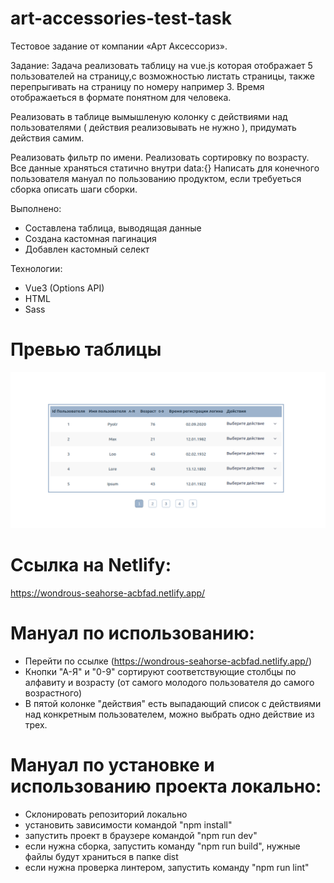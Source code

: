 # art-accessories-test-task

Тестовое задание от компании «Арт Аксессориз».

Задание:
Задача реализовать таблицу на vue.js которая отображает 5 пользователей на страницу,с возможностью листать страницы, также перепрыгивать
на страницу по номеру например 3.
Время отображаеться в формате понятном для человека.

Реализовать в таблице вымышленую колонку с действиями над пользователями ( действия реализовывать не нужно ), придумать действия самим.

Реализовать фильтр по имени.
Реализовать сортировку по возрасту.
Все данные храняться статично внутри data:{}
Написать для конечного пользователя мануал по пользованию продуктом, если требуеться сборка описать шаги сборки.

Выполнено:

- Составлена таблица, выводящая данные
- Создана кастомная пагинация
- Добавлен кастомный селект

Технологии:

- Vue3 (Options API)
- HTML
- Sass
# Превью таблицы
![Иллюстрация к проекту](https://github.com/AeolusG/art-accessories-test-task/raw/main/src/assets/images/preview.png)

# Ссылка на Netlify:
https://wondrous-seahorse-acbfad.netlify.app/

# Мануал по использованию:
- Перейти по ссылке (https://wondrous-seahorse-acbfad.netlify.app/)
- Кнопки "А-Я" и "0-9" сортируют соответствующие столбцы по алфавиту и возрасту (от самого молодого пользователя до самого возрастного)
- В пятой колонке "действия" есть выпадающий список с действиями над конкретным пользователем, можно выбрать одно действие из трех.

# Мануал по установке и использованию проекта локально:
- Склонировать репозиторий локально
- установить зависимости командой "npm install"
- запустить проект в браузере командой "npm run dev"
- если нужна сборка, запустить команду "npm run build", нужные файлы будут храниться в папке dist
- если нужна проверка линтером, запустить команду "npm run lint"




